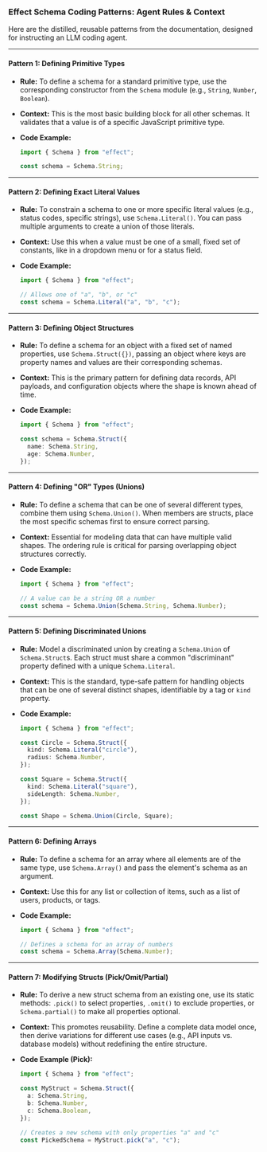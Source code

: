 ### Effect Schema Coding Patterns: Agent Rules & Context

Here are the distilled, reusable patterns from the documentation, designed for instructing an LLM coding agent.

---

#### **Pattern 1: Defining Primitive Types**

- **Rule:** To define a schema for a standard primitive type, use the corresponding constructor from the `Schema` module (e.g., `String`, `Number`, `Boolean`).
- **Context:** This is the most basic building block for all other schemas. It validates that a value is of a specific JavaScript primitive type.
- **Code Example:**

  ```typescript
  import { Schema } from "effect";

  const schema = Schema.String;
  ```

---

#### **Pattern 2: Defining Exact Literal Values**

- **Rule:** To constrain a schema to one or more specific literal values (e.g., status codes, specific strings), use `Schema.Literal()`. You can pass multiple arguments to create a union of those literals.
- **Context:** Use this when a value must be one of a small, fixed set of constants, like in a dropdown menu or for a status field.
- **Code Example:**

  ```typescript
  import { Schema } from "effect";

  // Allows one of "a", "b", or "c"
  const schema = Schema.Literal("a", "b", "c");
  ```

---

#### **Pattern 3: Defining Object Structures**

- **Rule:** To define a schema for an object with a fixed set of named properties, use `Schema.Struct({})`, passing an object where keys are property names and values are their corresponding schemas.
- **Context:** This is the primary pattern for defining data records, API payloads, and configuration objects where the shape is known ahead of time.
- **Code Example:**

  ```typescript
  import { Schema } from "effect";

  const schema = Schema.Struct({
    name: Schema.String,
    age: Schema.Number,
  });
  ```

---

#### **Pattern 4: Defining "OR" Types (Unions)**

- **Rule:** To define a schema that can be one of several different types, combine them using `Schema.Union()`. When members are structs, place the most specific schemas first to ensure correct parsing.
- **Context:** Essential for modeling data that can have multiple valid shapes. The ordering rule is critical for parsing overlapping object structures correctly.
- **Code Example:**

  ```typescript
  import { Schema } from "effect";

  // A value can be a string OR a number
  const schema = Schema.Union(Schema.String, Schema.Number);
  ```

---

#### **Pattern 5: Defining Discriminated Unions**

- **Rule:** Model a discriminated union by creating a `Schema.Union` of `Schema.Struct`s. Each struct must share a common "discriminant" property defined with a unique `Schema.Literal`.
- **Context:** This is the standard, type-safe pattern for handling objects that can be one of several distinct shapes, identifiable by a tag or `kind` property.
- **Code Example:**

  ```typescript
  import { Schema } from "effect";

  const Circle = Schema.Struct({
    kind: Schema.Literal("circle"),
    radius: Schema.Number,
  });

  const Square = Schema.Struct({
    kind: Schema.Literal("square"),
    sideLength: Schema.Number,
  });

  const Shape = Schema.Union(Circle, Square);
  ```

---

#### **Pattern 6: Defining Arrays**

- **Rule:** To define a schema for an array where all elements are of the same type, use `Schema.Array()` and pass the element's schema as an argument.
- **Context:** Use this for any list or collection of items, such as a list of users, products, or tags.
- **Code Example:**

  ```typescript
  import { Schema } from "effect";

  // Defines a schema for an array of numbers
  const schema = Schema.Array(Schema.Number);
  ```

---

#### **Pattern 7: Modifying Structs (Pick/Omit/Partial)**

- **Rule:** To derive a new struct schema from an existing one, use its static methods: `.pick()` to select properties, `.omit()` to exclude properties, or `Schema.partial()` to make all properties optional.
- **Context:** This promotes reusability. Define a complete data model once, then derive variations for different use cases (e.g., API inputs vs. database models) without redefining the entire structure.
- **Code Example (Pick):**

  ```typescript
  import { Schema } from "effect";

  const MyStruct = Schema.Struct({
    a: Schema.String,
    b: Schema.Number,
    c: Schema.Boolean,
  });

  // Creates a new schema with only properties "a" and "c"
  const PickedSchema = MyStruct.pick("a", "c");
  ```
